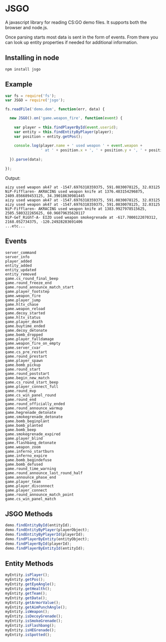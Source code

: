 JSGO
====

A javascript library for reading CS:GO demo files. It supports both the browser and node.js.

Once parsing starts most data is sent in the form of events. From there you can look up entity properties if needed for additional information.

Installing in node
---------
```npm install jsgo```

Example
------

```javascript
var fs = require('fs');
var JSGO = require('jsgo');

fs.readFile('demo.dem', function(err, data) {

  new JSGO().on('game.weapon_fire', function(event) {
    
    var player = this.findPlayerById(event.userid);
    var entity = this.findEntityByPlayer(player);
    var position = entity.getPos();
    
    console.log(player.name + ' used weapon ' + event.weapon + 
                ' at ' + position.x + ', ' + position.y + ', ' + position.z);
  
  }).parse(data);
  
});
```

Output:

```
aizy used weapon ak47 at -1547.6976318359375, 591.0830078125, 32.03125
NiP-Fifflaren- AKRACING used weapon knife at 1376.483154296875, 2409.856689453125, 34.39018630981445
aizy used weapon ak47 at -1547.6976318359375, 591.0830078125, 32.03125
aizy used weapon ak47 at -1547.6976318359375, 591.0830078125, 32.03125
NiP-Fifflaren- AKRACING used weapon knife at 1383.9927978515625, 2505.580322265625, 60.96079635620117
NiP-GeT_RiGhT-A- EIZO used weapon smokegrenade at -617.7000122070312, 2168.052734375, -120.24928283691406
...etc...
```

Events
-----
```demo_header
server_command
server_info
player_added
entity_added
entity_updated
entity_removed
game.cs_round_final_beep
game.round_freeze_end
game.round_announce_match_start
game.player_footstep
game.weapon_fire
game.player_jump
game.hltv_chase
game.weapon_reload
game.decoy_started
game.hltv_status
game.player_death
game.buytime_ended
game.decoy_detonate
game.bomb_dropped
game.player_falldamage
game.weapon_fire_on_empty
game.server_cvar
game.cs_pre_restart
game.round_prestart
game.player_spawn
game.bomb_pickup
game.round_start
game.round_poststart
game.begin_new_match
game.cs_round_start_beep
game.player_connect_full
game.round_mvp
game.cs_win_panel_round
game.round_end
game.round_officially_ended
game.round_announce_warmup
game.hegrenade_detonate
game.smokegrenade_detonate
game.bomb_beginplant
game.bomb_planted
game.bomb_beep
game.smokegrenade_expired
game.player_blind
game.flashbang_detonate
game.weapon_zoom
game.inferno_startburn
game.inferno_expire
game.bomb_begindefuse
game.bomb_defused
game.round_time_warning
game.round_announce_last_round_half
game.announce_phase_end
game.player_team
game.player_disconnect
game.player_connect
game.round_announce_match_point
game.cs_win_panel_match
```

JSGO Methods
-------------
```javascript
demo.findEntityById(entityId);
demo.findEntityByPlayer(playerObject);
demo.findEntityByPlayerId(playerId);
demo.findPlayerByEntity(entityObject);
demo.findPlayerById(playerId);
demo.findPlayerByEntityId(entityId);
```


Entity Methods
-----------

```javascript
myEntity.isPlayer();
myEntity.getPos();
myEntity.getEyeAngle();
myEntity.getHealth();
myEntity.getTeam();
myEntity.getData();
myEntity.getArmorValue();
myEntity.getAimPunchAngle();
myEntity.isWeapon();
myEntity.isDecoyGrenade();
myEntity.isSmokeGrenade();
myEntity.isFlashbang();
myEntity.isHEGrenade();
myEntity.isSpotted();
```
